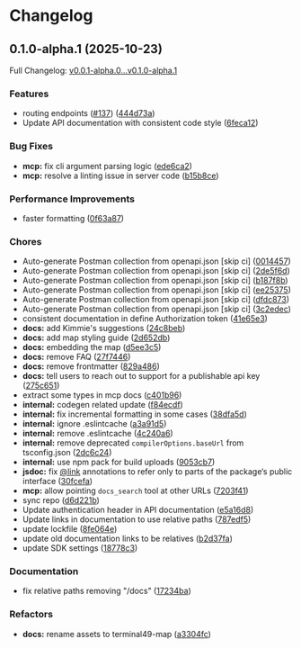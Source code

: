 # Changelog

## 0.1.0-alpha.1 (2025-10-23)

Full Changelog: [v0.0.1-alpha.0...v0.1.0-alpha.1](https://github.com/Terminal49/API/compare/v0.0.1-alpha.0...v0.1.0-alpha.1)

### Features

* routing endpoints ([#137](https://github.com/Terminal49/API/issues/137)) ([444d73a](https://github.com/Terminal49/API/commit/444d73abf796697e584ffea492f6a144301063ff))
* Update API documentation with consistent code style ([6feca12](https://github.com/Terminal49/API/commit/6feca125ec4763ef28050e410d2dba7723a05553))


### Bug Fixes

* **mcp:** fix cli argument parsing logic ([ede6ca2](https://github.com/Terminal49/API/commit/ede6ca26441a7d523370ff3acc9e2f72d0333e60))
* **mcp:** resolve a linting issue in server code ([b15b8ce](https://github.com/Terminal49/API/commit/b15b8ce7037168f1523d0edb8863721f393b2aa0))


### Performance Improvements

* faster formatting ([0f63a87](https://github.com/Terminal49/API/commit/0f63a87f08127ec6e4d7af0c387d00cbff60cfdb))


### Chores

* Auto-generate Postman collection from openapi.json [skip ci] ([0014457](https://github.com/Terminal49/API/commit/0014457552587843b354cefb8a47946624265590))
* Auto-generate Postman collection from openapi.json [skip ci] ([2de5f6d](https://github.com/Terminal49/API/commit/2de5f6d1276c225013633b433912c28c115f9c53))
* Auto-generate Postman collection from openapi.json [skip ci] ([b187f8b](https://github.com/Terminal49/API/commit/b187f8b0cac20c15c97ddaefbae0ff796636d45e))
* Auto-generate Postman collection from openapi.json [skip ci] ([ee25375](https://github.com/Terminal49/API/commit/ee253755972153085cd4cd8322de09302b5d7135))
* Auto-generate Postman collection from openapi.json [skip ci] ([dfdc873](https://github.com/Terminal49/API/commit/dfdc8739fd0f7fc5326a20815c617b5b51aece4e))
* Auto-generate Postman collection from openapi.json [skip ci] ([3c2edec](https://github.com/Terminal49/API/commit/3c2edecc7b379952f5c254ae21d4f201efbb2c8d))
* consistent documentation in define Authorization token ([41e65e3](https://github.com/Terminal49/API/commit/41e65e3beb34758da5f542182ed95c8deed0b413))
* **docs:** add Kimmie's suggestions ([24c8beb](https://github.com/Terminal49/API/commit/24c8bebd1657cbba12e2cd601d6ac3ebcb9b83f7))
* **docs:** add map styling guide ([2d652db](https://github.com/Terminal49/API/commit/2d652dba04ccd4cbf002aa4a46a5c39fe12cb6e2))
* **docs:** embedding the map ([d5ee3c5](https://github.com/Terminal49/API/commit/d5ee3c58b165dda56e39c61f1a65ec60f48645d7))
* **docs:** remove FAQ ([27f7446](https://github.com/Terminal49/API/commit/27f7446d93e57f1836778f00bb9738d8090020d8))
* **docs:** remove frontmatter ([829a486](https://github.com/Terminal49/API/commit/829a48691d2ad4e7c120a63f9aafbe738e15d104))
* **docs:** tell users to reach out to support for a publishable api key ([275c651](https://github.com/Terminal49/API/commit/275c6517db6eed686ea7888271918db0f3aba4bb))
* extract some types in mcp docs ([c401b96](https://github.com/Terminal49/API/commit/c401b96fdfd08cc3875b4c70ad2b301449dca2d5))
* **internal:** codegen related update ([f84ecdf](https://github.com/Terminal49/API/commit/f84ecdfd90a15a670b3cf8d485065ff2d3c0304f))
* **internal:** fix incremental formatting in some cases ([38dfa5d](https://github.com/Terminal49/API/commit/38dfa5dc6ada0c4001dc91045d604413549cb3d5))
* **internal:** ignore .eslintcache ([a3a91d5](https://github.com/Terminal49/API/commit/a3a91d59e6bbc6cc72cc77adac8d561f9f4367b7))
* **internal:** remove .eslintcache ([4c240a6](https://github.com/Terminal49/API/commit/4c240a69ab7742cc3394696f8487e90ac123f083))
* **internal:** remove deprecated `compilerOptions.baseUrl` from tsconfig.json ([2dc6c24](https://github.com/Terminal49/API/commit/2dc6c2440b784f44084d504f23b61c039af7795d))
* **internal:** use npm pack for build uploads ([9053cb7](https://github.com/Terminal49/API/commit/9053cb7bb1f3ac4c1d9f476d182532996b389e6b))
* **jsdoc:** fix [@link](https://github.com/link) annotations to refer only to parts of the package‘s public interface ([30fcefa](https://github.com/Terminal49/API/commit/30fcefabf83c22664ac648458470b777731336f6))
* **mcp:** allow pointing `docs_search` tool at other URLs ([7203f41](https://github.com/Terminal49/API/commit/7203f410bdf0d56012c2682d59f7c52c9942fcdf))
* sync repo ([d6d221b](https://github.com/Terminal49/API/commit/d6d221bcb9e5a3de064d488a2bd2fe75da555592))
* Update authentication header in API documentation ([e5a16d8](https://github.com/Terminal49/API/commit/e5a16d8b33db6092dadb62240320fc296d129f10))
* Update links in documentation to use relative paths ([787edf5](https://github.com/Terminal49/API/commit/787edf58c0c9be31df42ab662b0107187a0964af))
* update lockfile ([8fe064e](https://github.com/Terminal49/API/commit/8fe064e19abfcc0bfd54b027a80a73bbaeac118f))
* update old documentation links to be relatives ([b2d37fa](https://github.com/Terminal49/API/commit/b2d37fa67415ad02b3ed0f8c04ec25506a82baff))
* update SDK settings ([18778c3](https://github.com/Terminal49/API/commit/18778c3ff151d9bd7c0ce0b7667242df722b2fa0))


### Documentation

* fix relative paths removing "/docs" ([17234ba](https://github.com/Terminal49/API/commit/17234ba07b738aa8d62040189c51536477bcc9ae))


### Refactors

* **docs:** rename assets to terminal49-map ([a3304fc](https://github.com/Terminal49/API/commit/a3304fc79eda7fe58852076d0f5d1deaf2acde3b))
